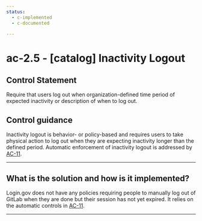 ```yaml
---
status:
  - c-implemented
  - c-documented

---
```


# ac-2.5 - \[catalog\] Inactivity Logout

## Control Statement

Require that users log out when organization-defined time period of expected inactivity or description of when to log out.

## Control guidance

Inactivity logout is behavior- or policy-based and requires users to take physical action to log out when they are expecting inactivity longer than the defined period. Automatic enforcement of inactivity logout is addressed by [AC-11](#ac-11).

______________________________________________________________________

## What is the solution and how is it implemented?

Login.gov does not have any policies requiring people to manually log
out of GitLab when they are done but their session has not yet expired.
It relies on the automatic controls in [AC-11](#ac-11).

______________________________________________________________________
